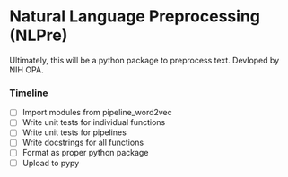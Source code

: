 # Natural Language Preprocessing (NLPre)

Ultimately, this will be a python package to preprocess text.
Devloped by NIH OPA.

### Timeline

+ [ ] Import modules from pipeline_word2vec
+ [ ] Write unit tests for individual functions
+ [ ] Write unit tests for pipelines
+ [ ] Write docstrings for all functions
+ [ ] Format as proper python package
+ [ ] Upload to pypy